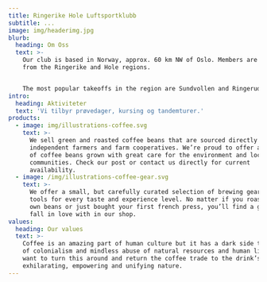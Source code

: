 ```yaml
---
title: Ringerike Hole Luftsportklubb
subtitle: ...
image: img/headerimg.jpg
blurb:
  heading: Om Oss
  text: >-
    Our club is based in Norway, approx. 60 km NW of Oslo. Members are mostly
    from the Ringerike and Hole regions.


    The most popular takeoffs in the region are Sundvollen and Ringerudkollen.
intro:
  heading: Aktiviteter
  text: 'Vi tilbyr prøvedager, kursing og tandemturer.'
products:
  - image: img/illustrations-coffee.svg
    text: >-
      We sell green and roasted coffee beans that are sourced directly from
      independent farmers and farm cooperatives. We’re proud to offer a variety
      of coffee beans grown with great care for the environment and local
      communities. Check our post or contact us directly for current
      availability.
  - image: /img/illustrations-coffee-gear.svg
    text: >-
      We offer a small, but carefully curated selection of brewing gear and
      tools for every taste and experience level. No matter if you roast your
      own beans or just bought your first french press, you’ll find a gadget to
      fall in love with in our shop.
values:
  heading: Our values
  text: >-
    Coffee is an amazing part of human culture but it has a dark side too – one
    of colonialism and mindless abuse of natural resources and human lives. We
    want to turn this around and return the coffee trade to the drink’s
    exhilarating, empowering and unifying nature.
---
```

